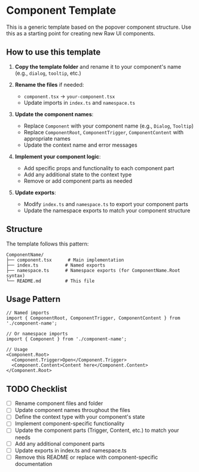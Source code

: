 # Component Template

This is a generic template based on the popover component structure. Use this as a starting point for creating new Raw UI components.

## How to use this template

1. **Copy the template folder** and rename it to your component's name (e.g., `dialog`, `tooltip`, etc.)

2. **Rename the files** if needed:
   - `component.tsx` → `your-component.tsx`
   - Update imports in `index.ts` and `namespace.ts`

3. **Update the component names**:
   - Replace `Component` with your component name (e.g., `Dialog`, `Tooltip`)
   - Replace `ComponentRoot`, `ComponentTrigger`, `ComponentContent` with appropriate names
   - Update the context name and error messages

4. **Implement your component logic**:
   - Add specific props and functionality to each component part
   - Add any additional state to the context type
   - Remove or add component parts as needed

5. **Update exports**:
   - Modify `index.ts` and `namespace.ts` to export your component parts
   - Update the namespace exports to match your component structure

## Structure

The template follows this pattern:

```
ComponentName/
├── component.tsx      # Main implementation
├── index.ts          # Named exports
├── namespace.ts      # Namespace exports (for ComponentName.Root syntax)
└── README.md         # This file
```

## Usage Pattern

```tsx
// Named imports
import { ComponentRoot, ComponentTrigger, ComponentContent } from './component-name';

// Or namespace imports
import { Component } from './component-name';

// Usage
<Component.Root>
  <Component.Trigger>Open</Component.Trigger>
  <Component.Content>Content here</Component.Content>
</Component.Root>
```

## TODO Checklist

- [ ] Rename component files and folder
- [ ] Update component names throughout the files
- [ ] Define the context type with your component's state
- [ ] Implement component-specific functionality
- [ ] Update the component parts (Trigger, Content, etc.) to match your needs
- [ ] Add any additional component parts
- [ ] Update exports in index.ts and namespace.ts
- [ ] Remove this README or replace with component-specific documentation 